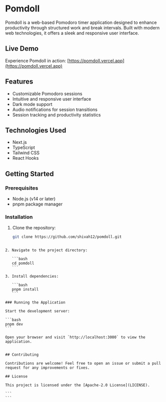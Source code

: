 # Pomdoll

Pomdoll is a web-based Pomodoro timer application designed to enhance productivity through structured work and break intervals. Built with modern web technologies, it offers a sleek and responsive user interface.

## Live Demo

Experience Pomdoll in action: [https://pomdoll.vercel.app](https://pomdoll.vercel.app)

## Features

- Customizable Pomodoro sessions
- Intuitive and responsive user interface
- Dark mode support
- Audio notifications for session transitions
- Session tracking and productivity statistics

## Technologies Used

- Next.js
- TypeScript
- Tailwind CSS
- React Hooks

## Getting Started

### Prerequisites

- Node.js (v14 or later)
- pnpm package manager

### Installation

1. Clone the repository:
   ```bash
   git clone https://github.com/shivah12/pomdoll.git
````

2. Navigate to the project directory:

   ```bash
   cd pomdoll
   ```

3. Install dependencies:

   ```bash
   pnpm install
   ```

### Running the Application

Start the development server:

```bash
pnpm dev
```

Open your browser and visit `http://localhost:3000` to view the application.


## Contributing

Contributions are welcome! Feel free to open an issue or submit a pull request for any improvements or fixes.

## License

This project is licensed under the [Apache-2.0 License](LICENSE).

```
```
